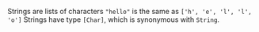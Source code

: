 Strings are lists of characters
`"hello"` is the same as `['h', 'e', 'l', 'l', 'o']`
Strings have type `[Char]`, which is synonymous with `String`.
